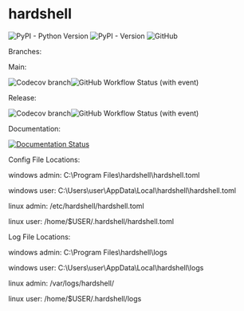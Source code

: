 # hardshell

![PyPI - Python Version](https://img.shields.io/pypi/pyversions/hardshell)
![PyPI - Version](https://img.shields.io/pypi/v/hardshell)
![GitHub](https://img.shields.io/github/license/tomburge/hardshell)

Branches:

Main:

![Codecov branch](https://img.shields.io/codecov/c/github/tomburge/hardshell/main)![GitHub Workflow Status (with event)](https://img.shields.io/github/actions/workflow/status/tomburge/hardshell/tests.yaml)

Release:

![Codecov branch](https://img.shields.io/codecov/c/github/tomburge/hardshell/release)![GitHub Workflow Status (with event)](https://img.shields.io/github/actions/workflow/status/tomburge/hardshell/release.yaml)

Documentation:

[![Documentation Status](https://readthedocs.org/projects/hardshell/badge/?version=latest)](https://hardshell.readthedocs.io/en/latest/?badge=latest)


Config File Locations:

windows admin: C:\Program Files\hardshell\hardshell.toml

windows user: C:\Users\user\AppData\Local\hardshell\hardshell.toml

linux admin: /etc/hardshell/hardshell.toml

linux user: /home/$USER/.hardshell/hardshell.toml

Log File Locations:

windows admin: C:\Program Files\hardshell\logs

windows user: C:\Users\user\AppData\Local\hardshell\logs

linux admin: /var/logs/hardshell/

linux user: /home/$USER/.hardshell/logs
